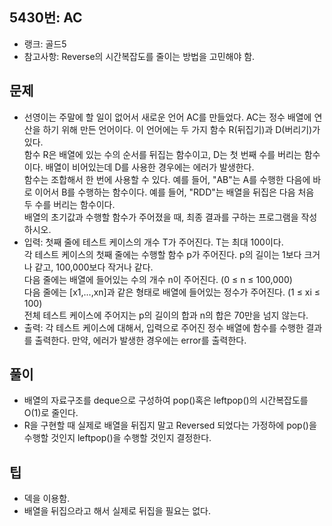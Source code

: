 <h2>5430번: AC</h2>
<ul>
  <li>랭크: 골드5</li>
  <li>참고사항: Reverse의 시간복잡도를 줄이는 방법을 고민해야 함.</li>
</ul>
<h2>문제</h2>
<ul>
  <li>선영이는 주말에 할 일이 없어서 새로운 언어 AC를 만들었다. AC는 정수 배열에 연산을 하기 위해 만든 언어이다. 이 언어에는 두 가지 함수 R(뒤집기)과 D(버리기)가 있다.<br>
    함수 R은 배열에 있는 수의 순서를 뒤집는 함수이고, D는 첫 번째 수를 버리는 함수이다. 배열이 비어있는데 D를 사용한 경우에는 에러가 발생한다.<br>
    함수는 조합해서 한 번에 사용할 수 있다. 예를 들어, "AB"는 A를 수행한 다음에 바로 이어서 B를 수행하는 함수이다. 예를 들어, "RDD"는 배열을 뒤집은 다음 처음 두 수를 버리는 함수이다.<br>
    배열의 초기값과 수행할 함수가 주어졌을 때, 최종 결과를 구하는 프로그램을 작성하시오.</li>
  <li>입력: 첫째 줄에 테스트 케이스의 개수 T가 주어진다. T는 최대 100이다.<br>
    각 테스트 케이스의 첫째 줄에는 수행할 함수 p가 주어진다. p의 길이는 1보다 크거나 같고, 100,000보다 작거나 같다.<br>
    다음 줄에는 배열에 들어있는 수의 개수 n이 주어진다. (0 ≤ n ≤ 100,000)<br>
    다음 줄에는 [x1,...,xn]과 같은 형태로 배열에 들어있는 정수가 주어진다. (1 ≤ xi ≤ 100)<br>
    전체 테스트 케이스에 주어지는 p의 길이의 합과 n의 합은 70만을 넘지 않는다.</li>
  <li>출력: 각 테스트 케이스에 대해서, 입력으로 주어진 정수 배열에 함수를 수행한 결과를 출력한다. 만약, 에러가 발생한 경우에는 error를 출력한다.</li>
</ul>
<h2>풀이</h2>
<ul>
  <li>배열의 자료구조를 deque으로 구성하여 pop()혹은 leftpop()의 시간복잡도를 O(1)로 줄인다.</li>
  <li>R을 구현할 때 실제로 배열을 뒤집지 말고 Reversed 되었다는 가정하에 pop()을 수행할 것인지 leftpop()을 수행할 것인지 결정한다.</li>
</ul>
<h2>팁</h2>
<ul>
  <li>덱을 이용함.</li>
  <li>배열을 뒤집으라고 해서 실제로 뒤집을 필요는 없다.</li>
</ul>
